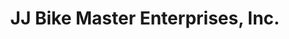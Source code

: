 ---
title: "JJ Bike Master Enterprises, Inc."
url: /cabanatuan/jj-bike-master-enterprises-inc-general-tinio/
shop: Fahrrad
---